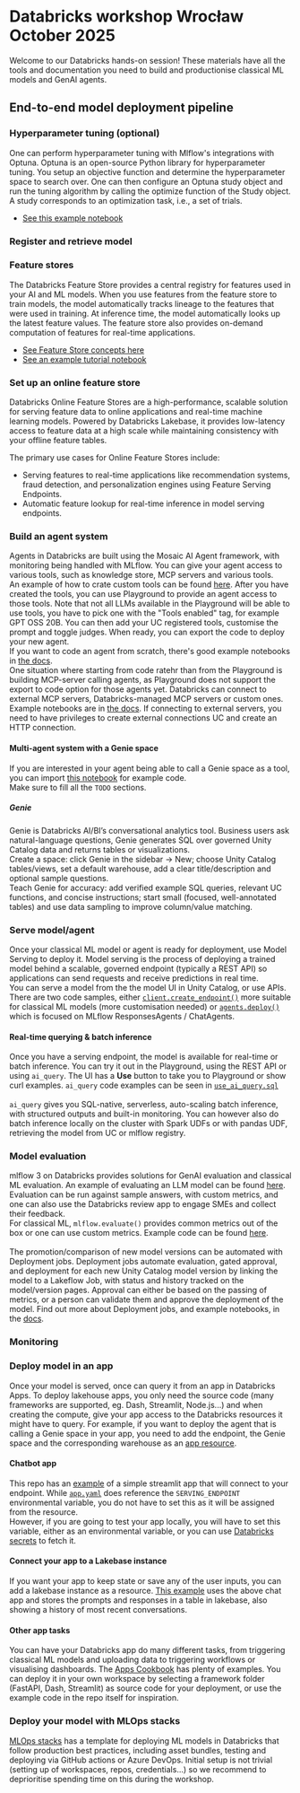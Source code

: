 # Databricks workshop Wrocław October 2025

Welcome to our Databricks hands-on session! These materials have all the tools and documentation you need to build and productionise classical ML models and GenAI agents. 

## End-to-end model deployment pipeline
### Hyperparameter tuning (optional)
One can perform hyperparameter tuning with Mlflow's integrations with Optuna. Optuna is an open-source Python library for hyperparameter tuning. You setup an objective function and determine the hyperparameter space to search over. One can then configure an Optuna study object and run the tuning algorithm by calling the optimize function of the Study object. A study corresponds to an optimization task, i.e., a set of trials. 

- [See this example notebook](https://docs.databricks.com/aws/en/notebooks/source/machine-learning/optuna-mlflow.html)

### Register and retrieve model 


### Feature stores
The Databricks Feature Store provides a central registry for features used in your AI and ML models.  When you use features from the feature store to train models, the model automatically tracks lineage to the features that were used in training. At inference time, the model automatically looks up the latest feature values. The feature store also provides on-demand computation of features for real-time applications. 

- [See Feature Store concepts here](https://docs.databricks.com/aws/en/machine-learning/feature-store/concepts)
- [See an example tutorial notebook](https://docs.databricks.com/aws/en/notebooks/source/machine-learning/feature-store-with-uc-taxi-example.html)

### Set up an online feature store
Databricks Online Feature Stores are a high-performance, scalable solution for serving feature data to online applications and real-time machine learning models. 
Powered by Databricks Lakebase, it provides low-latency access to feature data at a high scale while maintaining consistency with your offline feature tables.

The primary use cases for Online Feature Stores include:

- Serving features to real-time applications like recommendation systems, fraud detection, and personalization engines using Feature Serving Endpoints.
- Automatic feature lookup for real-time inference in model serving endpoints.

### Build an agent system
Agents in Databricks are built using the Mosaic AI Agent framework, with monitoring being handled with MLflow. You can give your agent access to various tools, such as knowledge store, MCP servers and various tools. \
An example of how to crate custom tools can be found [here](https://github.com/zuzanakovacsova/ryanair_databricks_workshop/blob/main/create_tools.py). After you have created the tools, you can use Playground to provide an agent access to those tools. Note that not all LLMs available in the Playground will be able to use tools, you have to pick one with the "Tools enabled" tag, for example GPT OSS 20B. You can then add your UC registered tools, customise the prompt and toggle judges. When ready, you can export the code to deploy your new agent. \
If you want to code an agent from scratch, there's good example notebooks in [the docs](https://docs.databricks.com/aws/en/generative-ai/agent-framework/author-agent). \
One situation where starting from code ratehr than from the Playground is building MCP-server calling agents, as Playground does not support the export to code option for those agents yet. Databricks can connect to external MCP servers, Databricks-managed MCP servers or custom ones. Example notebooks are in [the docs](https://docs.databricks.com/aws/en/generative-ai/mcp/). If connecting to external servers, you need to have privileges to create external connections UC and create an HTTP connection. 

#### Multi-agent system with a Genie space
If you are interested in your agent being able to call a Genie space as a tool, you can import [this notebook](https://docs.databricks.com/aws/en/notebooks/source/generative-ai/langgraph-multiagent-genie.html) for example code. \
Make sure to fill all the `TODO` sections.
##### Genie
Genie is Databricks AI/BI’s conversational analytics tool. Business users ask natural-language questions, Genie generates SQL over governed Unity Catalog data and returns tables or visualizations.\
Create a space: click Genie in the sidebar → New; choose Unity Catalog tables/views, set a default warehouse, add a clear title/description and optional sample questions.\
Teach Genie for accuracy: add verified example SQL queries, relevant UC functions, and concise instructions; start small (focused, well-annotated tables) and use data sampling to improve column/value matching. 
### Serve model/agent
Once your classical ML model or agent is ready for deployment, use Model Serving to deploy it. Model serving is the process of deploying a trained model behind a scalable, governed endpoint (typically a REST API) so applications can send requests and receive predictions in real time. \
You can serve a model from the the model UI in Unity Catalog, or use APIs. There are two code samples, either [`client.create_endpoint()`](https://github.com/zuzanakovacsova/ryanair_databricks_workshop/blob/main/set_up_endpoint.py) more suitable for classical ML models (more customisation needed) or [`agents.deploy()`](https://github.com/zuzanakovacsova/ryanair_databricks_workshop/blob/main/set_up_agent_endpoint.py) which is focused on MLflow ResponsesAgents / ChatAgents.
#### Real-time querying & batch inference
Once you have a serving endpoint, the model is available for real-time or batch inference. You can try it out in the Playground, using the REST API or using `ai_query`. The UI has a **Use** button to take you to Playground or show curl examples. `ai_query` code examples can be seen in [`use_ai_query.sql`](https://github.com/zuzanakovacsova/ryanair_databricks_workshop/blob/main/use_ai_query.sql) \
\
`ai_query` gives you SQL-native, serverless, auto-scaling batch inference, with structured outputs and built-in monitoring. You can however also do batch inference locally on the cluster with Spark UDFs or with pandas UDF, retrieving the model from UC or mlflow registry.
### Model evaluation 
mlflow 3 on Databricks provides solutions for GenAI evaluation and classical ML evaluation. An example of evaluating an LLM model can be found [here](https://github.com/zuzanakovacsova/ryanair_databricks_workshop/blob/main/agent_evaluation.py). Evaluation can be run against sample answers, with custom metrics, and one can also use the Databricks review app to engage SMEs and collect their feedback. \
For classical ML, `mlflow.evaluate()` provides common metrics out of the box or one can use custom metrics. Example code can be found [here](https://github.com/zuzanakovacsova/ryanair_databricks_workshop/blob/main/classic_ml_evaluation.py). \
\
The promotion/comparison of new model versions can be automated with Deployment jobs. Deployment jobs automate evaluation, gated approval, and deployment for each new Unity Catalog model version by linking the model to a Lakeflow Job, with status and history tracked on the model/version pages. Approval can either be based on the passing of metrics, or a person can validate them and approve the deployment of the model. Find out more about Deployment jobs, and example notebooks, in the [docs](https://docs.databricks.com/aws/en/mlflow/deployment-job).
### Monitoring
### Deploy model in an app
Once your model is served, once can query it from an app in Databricks Apps. To deploy lakehouse apps, you only need the source code (many frameworks are supported, eg. Dash, Streamlit, Node.js...) and when creating the compute,  give your app access to the Databricks resources it might have to query. For example, if you want to deploy the agent that is calling a Genie space in your app, you need to add the endpoint, the Genie space and the corresponding warehouse as an [app resource](https://docs.databricks.com/aws/en/dev-tools/databricks-apps/resources). 
#### Chatbot app
This repo has an [example](https://github.com/zuzanakovacsova/ryanair_databricks_workshop/tree/main/streamlit-chatbot-app) of a simple streamlit app that will connect to your endpoint. While [`app.yaml`](https://github.com/zuzanakovacsova/ryanair_databricks_workshop/blob/main/streamlit-chatbot-app/app.yaml) does reference the `SERVING_ENDPOINT` environmental variable, you do not have to set this as it will be assigned from the resource.\
However, if you are going to test your app locally, you will have to set this variable, either as an environmental variable, or you can use [Databricks secrets](https://docs.databricks.com/aws/en/security/secrets/) to fetch it.
#### Connect your app to a Lakebase instance
If you want your app to keep state or save any of the user inputs, you can add a lakebase instance as a resource. [This example](https://github.com/zuzanakovacsova/ryanair_databricks_workshop/tree/main/streamlit-chatbot-app-with-postgres) uses the above chat app and stores the prompts and responses in a table in lakebase, also showing a history of most recent conversations.
#### Other app tasks
You can have your Databricks app do many different tasks, from triggering classical ML models and uploading data to triggering workflows or visualising dashboards. The [Apps Cookbook](https://github.com/databricks-solutions/databricks-apps-cookbook) has plenty of examples. You can deploy it in your own workspace by selecting a framework folder (FastAPI, Dash, Streamlit) as source code for your deployment, or use the example code in the repo itself for inspiration.
### Deploy your model with MLOps stacks
[MLOps stacks](https://github.com/databricks/mlops-stacks) has a template for deploying ML models in Databricks that follow production best practices, including asset bundles, testing and deploying via GitHub actions or Azure DevOps. 
Initial setup is not trivial (setting up of workspaces, repos, credentials...) so we recommend to deprioritise spending time on this during the workshop.


